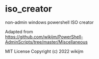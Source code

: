 # iso_creator
non-admin windows powershell ISO creator


Adapted from  
https://github.com/wikijm/PowerShell-AdminScripts/tree/master/Miscellaneous  



MIT License
Copyright (c) 2022 wikijm
